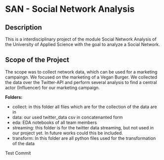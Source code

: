 # SAN - Social Network Analysis

## Description
This is a interdisciplinary project of the module Social Network Analysis of the University of Applied Science with the goal to analyze a Social Network.

## Scope of the Project
The scope was to collect network data, which can be used for a marketing campaingn. We focused on the marketing of a Vegan Burger.
We collected the data over the Twitter-API and perform several analysis to find a central actor (Influencer) for our marketing campaign.

**Folders:**
- collect: in this folder all files which are for the collection of the data are in 
- data: our used twitter_data csv in concatenanted form
- eda: EDA notebooks of all team members
- streaming: this folder is for the twitter data streaming, but not used in our project yet. In future works could this be included.
- transform: In this folder are all python files used for the transformation of the data

Test Commit



